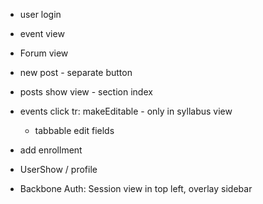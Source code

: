 * user login

* event view
* Forum view
* new post - separate button
* posts show view - section index

* events click tr: makeEditable - only in syllabus view
  * tabbable edit fields



* add enrollment

* UserShow / profile
* Backbone Auth: Session view in top left, overlay sidebar
